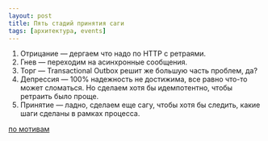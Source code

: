```yaml
---
layout: post
title: Пять стадий принятия саги
tags: [архитектура, events]
---
```

1. Отрицание — дергаем что надо по HTTP с ретраями.
2. Гнев — переходим на асинхронные сообщения.
3. Торг — Transactional Outbox решит же большую часть проблем, да?
4. Депрессия — 100% надежность не достижима, все равно что-то может сломаться. Но сделаем хотя бы идемпотентно, чтобы ретраить было проще.
5. Принятие — ладно, сделаем еще сагу, чтобы хотя бы следить, какие шаги сделаны в рамках процесса.

[по мотивам](https://softwareengineering.stackexchange.com/questions/382695/how-to-deal-with-an-event-if-the-domain-aggregate-was-not-yet-persisted)

